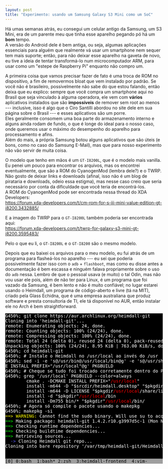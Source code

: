 ```yaml
---
layout: post
title: "Experimento: usando um Samsung Galaxy S3 Mini como um SoC"
---
```


Há umas semanas atrás, eu consegui um celular antigo da Samsung, um S3 Mini, era
de um parente meu que tinha esse aparelho pegando pó há um **bom** tempo.  
A versão do Android dele é bem antiga, ou seja, algumas aplicações essenciais
para alguém que realmente vá usar um smartphone nem sequer tem mais suporte;
então, para não deixar esse aparelho na gaveta de novo, eu tive a ideia de
tentar transformá-lo num microcomputador ARM, para usar como um "estepe de
Raspberry Pi" enquanto não compro um.  

A primeira coisa que vamos precisar fazer de fato é uma troca de ROM no dispositivo,
a fim de removermos bloat que vem instalado por padrão. Se você não é brasileiro,
possivelmente não sabe do que estou falando, então deixa que eu explico: sempre
que você compra um smartphone aqui no Brasil que seja vinculado à alguma
operadora, ele vem com **vários** aplicativos instalados que são **impossíveis**
de remover sem root ao menos --- inclusive, isso é algo que o Ciro Santilli
abordou no site dele em sua página sobre o Brasil --- e esses aplicativos são um
porre.  
Eles geralmente consomem uma boa parte do armazenamento interno e alguns ainda
rodam de fundo, o que é longe do ideal para o nosso caso, onde queremos usar o
máximo do desempenho do aparelho para processamento e afins.  
Além do mais, a própria Samsung botou alguns aplicativos que são úteis (e bons,
como no caso do Samsung E-Mail), mas que para nosso experimento não vão servir
de muita coisa.  

O modelo que tenho em mãos é um `GT-I8200L`, que é o modelo mais vanilla.   
Eu penei um pouco para encontrar os arquivos, mas os encontrei eventualmente,
que são a ROM do CyanogenMod (lembra dele?) e o TWRP.  
Não gosto de deixar links e downloads (afinal, isso não é um blog de pirataria e
downloads, odeio essa estigma), mas nesse caso creio que seria necessário por
conta da dificuldade que você teria de encontrá-los.  
A ROM do CyanogenMod pode ser encontrada nessa thread do XDA Developers:  
https://forum.xda-developers.com/t/cm-rom-for-s-iii-mini-value-edition-gt-i8200.3432885/  

E a imagem do TWRP para o `GT-I8200L` também poderia ser encontrada aqui:  
https://forum.xda-developers.com/t/twrp-for-galaxy-s3-mini-gt-i8200.3595483/  

Pelo o que eu li, o `GT-I8200L` e o `GT-I8200` são o mesmo modelo.  

Depois que eu baixei os arquivos para o meu modelo, eu fui atrás de um programa
para flasheá-los no aparelho --- eu sei que poderia possivelmente fazer isso com
o `adb` + `flashboot`, mas como eu disse antes a documentação é bem escassa e
ninguém falava propriamente sobre o uso do `adb` nessa. Lembro de que o pessoal
usava (e muito) o tal Odin, mas não vou usar ele pois, além de não ter para
Linux, é um programa que foi vazado da Samsung, é bem lento e não é muito
confiável; no lugar estarei usando o Heimdall, um programa de código-aberto e
livre (tá na MIT), criado pela Glass Echidna, que é uma empresa australiana que
produz software e presta consultoria de TI, ele tá disponível no AUR, então
instalar ele no Arch é bem straightforward.

<diV id='vt100'>
   <pRE><spaN class=' od ' style='color: rgb(100.00%, 100.00%, 100.00%); background: rgb(0.00%, 0.00%, 0.00%)'>G450%; git clone https://aur.archlinux.org/heimdall-git                                                                       </sPan>
<span class=' ev ' style='color: rgb(100.00%, 100.00%, 100.00%); background: rgb(0.00%, 0.00%, 0.00%)'>Cloning into 'heimdall-git'...                                                                                                </Span>
<span class=' od ' style='color: rgb(100.00%, 100.00%, 100.00%); background: rgb(0.00%, 0.00%, 0.00%)'>remote: Enumerating objects: 24, done.                                                                                        </spaN>
<SPAN class=' ev ' style='color: rgb(100.00%, 100.00%, 100.00%); background: rgb(0.00%, 0.00%, 0.00%)'>remote: Counting objects: 100% (24/24), done.                                                                                 </SPaN>
<Span class=' od ' style='color: rgb(100.00%, 100.00%, 100.00%); background: rgb(0.00%, 0.00%, 0.00%)'>remote: Compressing objects: 100% (24/24), done.                                                                              </spaN>
<sPaN class=' ev ' style='color: rgb(100.00%, 100.00%, 100.00%); background: rgb(0.00%, 0.00%, 0.00%)'>remote: Total 24 (delta 0), reused 24 (delta 0), pack-reused 0                                                                </sPan>
<sPaN class=' od ' style='color: rgb(100.00%, 100.00%, 100.00%); background: rgb(0.00%, 0.00%, 0.00%)'>Unpacking objects: 100% (24/24), 8.95 KiB | 763.00 KiB/s, done.                                                               </SPAn>
<Span class=' ev ' style='color: rgb(100.00%, 100.00%, 100.00%); background: rgb(0.00%, 0.00%, 0.00%)'>G450%; cd heimdall-git                                                                                                        </span>
<spAn class=' od ' style='color: rgb(100.00%, 100.00%, 100.00%); background: rgb(0.00%, 0.00%, 0.00%)'>G450%; # Instale o Heimdall no /usr/local ao invés do /usr                                                                    </SPaN>
<SPAN class=' od ' style='color: rgb(100.00%, 100.00%, 100.00%); background: rgb(0.00%, 0.00%, 0.00%)'>G450%; sed -i -e 's@/usr/bin@/usr/local/bin@g' -e 's@/usr/share@/usr/local/share@g' -e 's@-DCMAKE_INSTALL_PREFIX="/usr"@-DCMAK</SPAn>
<SPAN class=' ev ' style='color: rgb(100.00%, 100.00%, 100.00%); background: rgb(0.00%, 0.00%, 0.00%)'>E_INSTALL_PREFIX="/usr/local"@g' PKGBUILD                                                                                     </sPAn>
<sPAn class=' od ' style='color: rgb(100.00%, 100.00%, 100.00%); background: rgb(0.00%, 0.00%, 0.00%)'>G450%; # Cheque se tudo foi trocado corretamente dentro do PKGBUILD                                                           </SPan>
<SPaN class=' od ' style='color: rgb(100.00%, 100.00%, 100.00%); background: rgb(0.00%, 0.00%, 0.00%)'>G450%; grep '/usr/local' PKGBUILD --color=always                                                                              </SpAN>
<SpaN class=' ev ' style='color: rgb(100.00%, 100.00%, 100.00%); background: rgb(0.00%, 0.00%, 0.00%)'>        cmake . -DCMAKE_INSTALL_PREFIX="</sPan><SPan class=' ev bd ' style='color: rgb(100.00%, 0.00%, 0.00%); background: rgb(0.00%, 0.00%, 0.00%)'>/usr/local</SPaN><SPaN class=' ev ' style='color: rgb(100.00%, 100.00%, 100.00%); background: rgb(0.00%, 0.00%, 0.00%)'>"                                                                           </sPan>
<sPAn class=' od ' style='color: rgb(100.00%, 100.00%, 100.00%); background: rgb(0.00%, 0.00%, 0.00%)'>        install -m644 -D "$srcdir/heimdall.desktop" "$pkgdir</spAn><SpAN class=' od bd ' style='color: rgb(100.00%, 0.00%, 0.00%); background: rgb(0.00%, 0.00%, 0.00%)'>/usr/local</SPan><Span class=' od ' style='color: rgb(100.00%, 100.00%, 100.00%); background: rgb(0.00%, 0.00%, 0.00%)'>/share/applications/heimdall.desktop"                   </sPAn>
<SpaN class=' ev ' style='color: rgb(100.00%, 100.00%, 100.00%); background: rgb(0.00%, 0.00%, 0.00%)'>        install -m644 -D LICENSE "$pkgdir</SpAN><spAn class=' ev bd ' style='color: rgb(100.00%, 0.00%, 0.00%); background: rgb(0.00%, 0.00%, 0.00%)'>/usr/local</SpAN><SPAn class=' ev ' style='color: rgb(100.00%, 100.00%, 100.00%); background: rgb(0.00%, 0.00%, 0.00%)'>/share/licenses/$pkgname/LICENSE"                                          </sPAN>
<sPaN class=' od ' style='color: rgb(100.00%, 100.00%, 100.00%); background: rgb(0.00%, 0.00%, 0.00%)'>        install -d "$pkgdir"</sPan><spAN class=' od bd ' style='color: rgb(100.00%, 0.00%, 0.00%); background: rgb(0.00%, 0.00%, 0.00%)'>/usr/local</sPAN><spAn class=' od ' style='color: rgb(100.00%, 100.00%, 100.00%); background: rgb(0.00%, 0.00%, 0.00%)'>/bin                                                                                    </sPaN>
<SpAn class=' ev ' style='color: rgb(100.00%, 100.00%, 100.00%); background: rgb(0.00%, 0.00%, 0.00%)'>        install -Dm755 bin/* "$pkgdir"</sPan><sPAn class=' ev bd ' style='color: rgb(100.00%, 0.00%, 0.00%); background: rgb(0.00%, 0.00%, 0.00%)'>/usr/local</SpaN><spaN class=' ev ' style='color: rgb(100.00%, 100.00%, 100.00%); background: rgb(0.00%, 0.00%, 0.00%)'>/bin/                                                                         </sPan>
<sPAn class=' od ' style='color: rgb(100.00%, 100.00%, 100.00%); background: rgb(0.00%, 0.00%, 0.00%)'>G450%; # Agora só compile o pacote usando o makepkg                                                                           </SpAN>
<SpAN class=' od ' style='color: rgb(100.00%, 100.00%, 100.00%); background: rgb(0.00%, 0.00%, 0.00%)'>G450%; makepkg -si                                                                                                            </Span>
<SPaN class=' ev bd ' style='color: rgb(100.00%, 100.00%, 0.00%); background: rgb(0.00%, 0.00%, 0.00%)'>==&gt; WARNING:</sPaN><SPAN class=' ev bd ' style='color: rgb(100.00%, 100.00%, 100.00%); background: rgb(0.00%, 0.00%, 0.00%)'> Cannot find the sudo binary. Will use su to acquire root privileges.</sPAN><SPAN class=' ev ' style='color: rgb(100.00%, 100.00%, 100.00%); background: rgb(0.00%, 0.00%, 0.00%)'>                                             </sPAn>
<SPAn class=' od bd ' style='color: rgb(0.00%, 100.00%, 0.00%); background: rgb(0.00%, 0.00%, 0.00%)'>==&gt;</SPan><sPan class=' od bd ' style='color: rgb(100.00%, 100.00%, 100.00%); background: rgb(0.00%, 0.00%, 0.00%)'> Making package: heimdall-git 1.4.2.r10.g3997d5c-1 (Mon Nov  1 07:26:31 2021)</spAn><sPAn class=' od ' style='color: rgb(100.00%, 100.00%, 100.00%); background: rgb(0.00%, 0.00%, 0.00%)'>                                              </SpAn>
<SPAN class=' ev bd ' style='color: rgb(0.00%, 100.00%, 0.00%); background: rgb(0.00%, 0.00%, 0.00%)'>==&gt;</sPAn><SpAn class=' ev bd ' style='color: rgb(100.00%, 100.00%, 100.00%); background: rgb(0.00%, 0.00%, 0.00%)'> Checking runtime dependencies...</sPan><SpAN class=' ev ' style='color: rgb(100.00%, 100.00%, 100.00%); background: rgb(0.00%, 0.00%, 0.00%)'>                                                                                          </Span>
<spaN class=' od bd ' style='color: rgb(0.00%, 100.00%, 0.00%); background: rgb(0.00%, 0.00%, 0.00%)'>==&gt;</spAn><SPAn class=' od bd ' style='color: rgb(100.00%, 100.00%, 100.00%); background: rgb(0.00%, 0.00%, 0.00%)'> Checking buildtime dependencies...</sPaN><Span class=' od ' style='color: rgb(100.00%, 100.00%, 100.00%); background: rgb(0.00%, 0.00%, 0.00%)'>                                                                                        </sPAN>
<SPaN class=' ev bd ' style='color: rgb(0.00%, 100.00%, 0.00%); background: rgb(0.00%, 0.00%, 0.00%)'>==&gt;</SPAn><SPAN class=' ev bd ' style='color: rgb(100.00%, 100.00%, 100.00%); background: rgb(0.00%, 0.00%, 0.00%)'> Retrieving sources...</spaN><spAN class=' ev ' style='color: rgb(100.00%, 100.00%, 100.00%); background: rgb(0.00%, 0.00%, 0.00%)'>                                                                                                     </spAN>
<sPan class=' od bd ' style='color: rgb(36.08%, 36.08%, 100.00%); background: rgb(0.00%, 0.00%, 0.00%)'>  -&gt;</sPAN><SPaN class=' od bd ' style='color: rgb(100.00%, 100.00%, 100.00%); background: rgb(0.00%, 0.00%, 0.00%)'> Cloning Heimdall git repo...</SpAn><SpAN class=' od ' style='color: rgb(100.00%, 100.00%, 100.00%); background: rgb(0.00%, 0.00%, 0.00%)'>                                                                                             </Span>
<spAN class=' ev ' style='color: rgb(100.00%, 100.00%, 100.00%); background: rgb(0.00%, 0.00%, 0.00%)'>Cloning into bare repository '/var/tmp/heimdall-git/Heimdall'...                                                              </sPAN>
<sPan class=' od ' style='color: rgb(100.00%, 100.00%, 100.00%); background: rgb(0.00%, 0.00%, 0.00%)'>                                                                                                                              </span>
<sPAN class=' ev ' style='color: rgb(100.00%, 100.00%, 100.00%); background: rgb(0.00%, 0.00%, 0.00%)'>                                                                                                                              </spAn>
<sPAN class=' od ' style='color: rgb(0.00%, 0.00%, 0.00%); background: rgb(61.96%, 61.96%, 61.96%)'>[0] 0:bash  1:bash* 2:zsh  3:heimdall-frontend  4:vim-                                                  "G450" 07:26 01-Nov-21</sPaN>
</prE>
</DIV>



